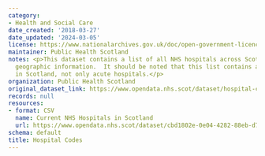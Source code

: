 ```yaml
---
category:
- Health and Social Care
date_created: '2018-03-27'
date_updated: '2024-03-05'
license: https://www.nationalarchives.gov.uk/doc/open-government-licence/version/3/
maintainer: Public Health Scotland
notes: <p>This dataset contains a list of all NHS hospitals across Scotland and associated
  geographic information.  It should be noted that this list contains all hospitals
  in Scotland, not only acute hospitals.</p>
organization: Public Health Scotland
original_dataset_link: https://www.opendata.nhs.scot/dataset/hospital-codes
records: null
resources:
- format: CSV
  name: Current NHS Hospitals in Scotland
  url: https://www.opendata.nhs.scot/dataset/cbd1802e-0e04-4282-88eb-d7bdcfb120f0/resource/c698f450-eeed-41a0-88f7-c1e40a568acc/download/hospitals.csv
schema: default
title: Hospital Codes
---
```

